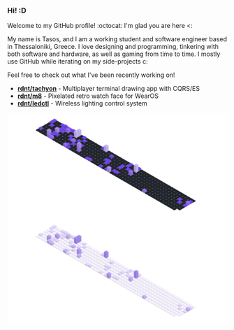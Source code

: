 ### Hi! :D

Welcome to my GitHub profile! :octocat: I'm glad you are here <:

My name is Tasos, and I am a working student and software engineer based in Thessaloniki, Greece. I love designing and programming, tinkering with both software and hardware, as well as gaming from time to time. I mostly use GitHub while iterating on my side-projects c:

Feel free to check out what I've been recently working on!
- [**rdnt/tachyon**](https://github.com/rdnt/tachyon) - Multiplayer terminal drawing app with CQRS/ES
- [**rdnt/m8**](https://github.com/rdnt/m8) - Pixelated retro watch face for WearOS 
- [**rdnt/ledctl**](https://github.com/rdnt/ledctl3poc) - Wireless lighting control system
<!-- - [**rdnt/myst**](https://github.com/rdnt/myst) - Zero-knowledge, end-to-end encrypted password manager -->


![Contributions](https://github.com/rdnt/rdnt/blob/assets/contributions-dark.svg?raw=true#gh-dark-mode-only)
![Contributions](https://github.com/rdnt/rdnt/blob/assets/contributions-light.svg?raw=true#gh-light-mode-only)

<!-- If you like my work, consider buying me some coffee beans 💖

![coffee](https://user-images.githubusercontent.com/17600197/179931868-770dfafe-8d43-4975-b739-cda5ffa76c4b.gif)
[Buy Me a Coffee](https://www.buymeacoffee.com/rdntdev) | [Ko-Fi](https://ko-fi.com/rdntdev) | [PayPal](https://www.paypal.com/paypalme/rdntdev)

 -->
